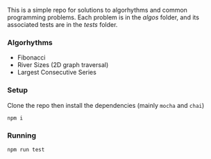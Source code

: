 This is a simple repo for solutions to algorhythms and common programming problems. Each problem is in the _algos_ folder, and its associated tests are in the _tests_ folder.

### Algorhythms

- Fibonacci
- River Sizes (2D graph traversal)
- Largest Consecutive Series

### Setup

Clone the repo then install the dependencies (mainly `mocha` and `chai`)

```
npm i
```

### Running

```
npm run test
```

